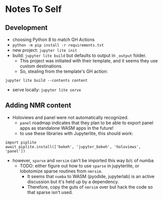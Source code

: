 # Notes To Self

## Development

- choosing Python 8 to match GH Actions
- `python -m pip install -r requirements.txt`
- new project: `jupyter lite init`
- build: `jupyter lite build` but defaults to output in `_output` folder.
  - This project was initiated with their template, 
and it seems they use custom destinations. 
  - So, stealing from the template's GH action: 
```
jupyter lite build --contents content
```
- serve locally: `jupyter lite serve`

## Adding NMR content

- Holoviews and panel were not automatically recognized. 
  - `panel` roadmap indicates that they plan to be able to export panel apps as standalone WASM apps in the future!
  - to use these libraries with Jupyterlite, this should work:
```
import piplite
await piplite.install(['bokeh', 'jupyter_bokeh', 'holoviews', 'panel'])
```

  - however, `sparse` and `nmrsim` can't be imported this way b/c of numba
    - TODO: either figure out how to use `sparse` in jupyterlite, 
or lobotomize sparse routines from `nmrsim`.
      - It seems that `numba` to WASM (pyodide, jupyterlab)
      is an active discussion but it's held up by a dependency.
      - Therefore, copy the guts of `nmrsim` over
but hack the code so that sparse isn't used.